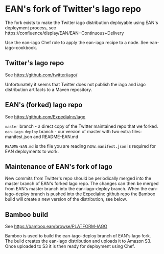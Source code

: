 EAN's fork of Twitter's Iago repo
=================================

The fork exists to make the Twitter iago distribution deployable using EAN's deployment process, see
https://confluence/display/EAN/EAN+Continuous+Delivery

Use the ean-iago Chef role to apply the ean-iago recipe to a node. See ean-iago-cookbook.

Twitter's Iago repo
-------------------

See https://github.com/twitter/iago/

Unfortunately it seems that Twitter does not publish the iago and iago distribution artifacts to a Maven repository. 

EAN's (forked) Iago repo
------------------------

See https://github.com/ExpediaInc/iago

`master` branch - a direct copy of the Twitter maintained repo that we forked.
`ean-iago-deploy` branch - our version of master with two extra files: manifest.json and README-EAN.md

`README-EAN.md` is the file you are reading now. `manifest.json` is required for EAN deployments to work.

Maintenance of EAN's fork of Iago
---------------------------------

New commits from Twitter's repo should be periodically merged into the master branch of EAN's forked Iago repo. The changes can then be merged from EAN's master branch into the ean-iago-deploy branch. When the ean-iago-deploy branch is pushed into the ExpediaInc github repo the Bamboo build will create a new version of the distribution, see below. 

Bamboo build
------------

See https://bamboo.ean/browse/PLATFORM-IAGO

Bamboo is used to build the ean-iago-deploy branch of EAN's Iago fork. The build creates the ean-iago distribution and
uploads it to Amazon S3. Once uploaded to S3 it is then ready for deployment using Chef. 
